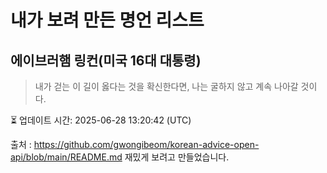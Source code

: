 # 내가 보려 만든 명언 리스트

##  에이브러햄 링컨(미국 16대 대통령)
> 내가 걷는 이 길이 옳다는 것을 확신한다면, 나는 굴하지 않고 계속 나아갈 것이다.


⏳ 업데이트 시간: 2025-06-28 13:20:42 (UTC)

출처 : https://github.com/gwongibeom/korean-advice-open-api/blob/main/README.md
재밌게 보려고 만들었습니다.
